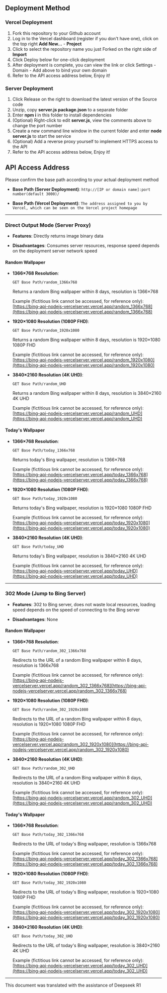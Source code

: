## Deployment Method

### Vercel Deployment

1. Fork this repository to your Github account
2. Log in to the Vercel dashboard (register if you don't have one), click on the top right **Add New...** - **Project**
3. Click to select the repository name you just Forked on the right side of **Import**
4. Click Deploy below for one-click deployment
5. After deployment is complete, you can view the link or click Settings - Domain - Add above to bind your own domain
6. Refer to the API access address below, Enjoy it!

### Server Deployment

1. Click Release on the right to download the latest version of the Source code
2. Unzip, copy **server.js package.json** to a separate folder
3. Enter **npm i** in this folder to install dependencies
4. (Optional) Right-click to edit **server.js**, view the comments above to change the port number
5. Create a new command line window in the current folder and enter **node server.js** to start the service
6. (Optional) Add a reverse proxy yourself to implement HTTPS access to the API
6. Refer to the API access address below, Enjoy it!

## API Access Address

Please confirm the base path according to your actual deployment method

- **Base Path (Server Deployment)**: `http://[IP or domain name]:port number(default 3000)/`

- **Base Path (Vercel Deployment)**: `The address assigned to you by Vercel, which can be seen on the Vercel project homepage`

---

### Direct Output Mode (Server Proxy)

- **Features**: Directly returns image binary data

- **Disadvantages**: Consumes server resources, response speed depends on the deployment server network speed

#### Random Wallpaper

- **1366×768 Resolution**:

  `GET Base Path/random_1366x768`

  Returns a random Bing wallpaper within 8 days, resolution is 1366×768

  Example (fictitious link cannot be accessed, for reference only): [https://bing-api-nodejs-vercelserver.vercel.app/random_1366x768](https://bing-api-nodejs-vercelserver.vercel.app/random_1366x768)

- **1920×1080 Resolution (1080P FHD)**:

  `GET Base Path/random_1920x1080`

  Returns a random Bing wallpaper within 8 days, resolution is 1920×1080 1080P FHD

  Example (fictitious link cannot be accessed, for reference only): [https://bing-api-nodejs-vercelserver.vercel.app/random_1920x1080](https://bing-api-nodejs-vercelserver.vercel.app/random_1920x1080)

- **3840×2160 Resolution (4K UHD)**:

  `GET Base Path/random_UHD`

  Returns a random Bing wallpaper within 8 days, resolution is 3840×2160 4K UHD

  Example (fictitious link cannot be accessed, for reference only): [https://bing-api-nodejs-vercelserver.vercel.app/random_UHD](https://bing-api-nodejs-vercelserver.vercel.app/random_UHD)

#### Today's Wallpaper

- **1366×768 Resolution**:

  `GET Base Path/today_1366x768`

  Returns today's Bing wallpaper, resolution is 1366×768

  Example (fictitious link cannot be accessed, for reference only): [https://bing-api-nodejs-vercelserver.vercel.app/today_1366x768](https://bing-api-nodejs-vercelserver.vercel.app/today_1366x768)

- **1920×1080 Resolution (1080P FHD)**:

  `GET Base Path/today_1920x1080`

  Returns today's Bing wallpaper, resolution is 1920×1080 1080P FHD

  Example (fictitious link cannot be accessed, for reference only): [https://bing-api-nodejs-vercelserver.vercel.app/today_1920x1080](https://bing-api-nodejs-vercelserver.vercel.app/today_1920x1080)

- **3840×2160 Resolution (4K UHD)**:

  `GET Base Path/today_UHD`

  Returns today's Bing wallpaper, resolution is 3840×2160 4K UHD

  Example (fictitious link cannot be accessed, for reference only): [https://bing-api-nodejs-vercelserver.vercel.app/today_UHD](https://bing-api-nodejs-vercelserver.vercel.app/today_UHD)

---

### 302 Mode (Jump to Bing Server)

- **Features**: 302 to Bing server, does not waste local resources, loading speed depends on the speed of connecting to the Bing server

- **Disadvantages**: None

#### Random Wallpaper

- **1366×768 Resolution**:

  `GET Base Path/random_302_1366x768`

  Redirects to the URL of a random Bing wallpaper within 8 days, resolution is 1366x768

  Example (fictitious link cannot be accessed, for reference only): [https://bing-api-nodejs-vercelserver.vercel.app/random_302_1366x768](https://bing-api-nodejs-vercelserver.vercel.app/random_302_1366x768)

- **1920×1080 Resolution (1080P FHD)**:

  `GET Base Path/random_302_1920x1080`

  Redirects to the URL of a random Bing wallpaper within 8 days, resolution is 1920×1080 1080P FHD

  Example (fictitious link cannot be accessed, for reference only): [https://bing-api-nodejs-vercelserver.vercel.app/random_302_1920x1080](https://bing-api-nodejs-vercelserver.vercel.app/random_302_1920x1080)

- **3840×2160 Resolution (4K UHD)**:

  `GET Base Path/random_302_UHD`

  Redirects to the URL of a random Bing wallpaper within 8 days, resolution is 3840×2160 4K UHD

  Example (fictitious link cannot be accessed, for reference only): [https://bing-api-nodejs-vercelserver.vercel.app/random_302_UHD](https://bing-api-nodejs-vercelserver.vercel.app/random_302_UHD)

#### Today's Wallpaper

- **1366×768 Resolution**:

  `GET Base Path/today_302_1366x768`

  Redirects to the URL of today's Bing wallpaper, resolution is 1366x768

  Example (fictitious link cannot be accessed, for reference only): [https://bing-api-nodejs-vercelserver.vercel.app/today_302_1366x768](https://bing-api-nodejs-vercelserver.vercel.app/today_302_1366x768)

- **1920×1080 Resolution (1080P FHD)**:

  `GET Base Path/today_302_1920x1080`

  Redirects to the URL of today's Bing wallpaper, resolution is 1920×1080 1080P FHD

  Example (fictitious link cannot be accessed, for reference only): [https://bing-api-nodejs-vercelserver.vercel.app/today_302_1920x1080](https://bing-api-nodejs-vercelserver.vercel.app/today_302_1920x1080)

- **3840×2160 Resolution (4K UHD)**:

  `GET Base Path/today_302_UHD`

  Redirects to the URL of today's Bing wallpaper, resolution is 3840×2160 4K UHD

  Example (fictitious link cannot be accessed, for reference only): [https://bing-api-nodejs-vercelserver.vercel.app/today_302_UHD](https://bing-api-nodejs-vercelserver.vercel.app/today_302_UHD)

---

This document was translated with the assistance of Deepseek R1
